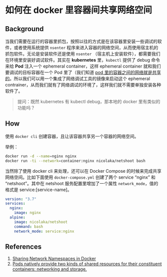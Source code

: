 # 如何在 docker 里容器间共享网络空间

## Background

当我们需要在运行的容器里抓包，按照以往的方式是在该容器里安装一些调试的软件，或者使用系统提供 `nsenter` 程序来进入容器的网络空间，从而使用宿主机的抓包软件。无论是安装软件还是使用 `nsenter` （宿主机上安装软件），都需要我们在环境里安装好调试软件。其实在 **kubernetes** 里，`kubectl` 提供了 debug 命令来给 **Pod** 注入一个 ephemeral container，这样 ephemeral container 就和我们要调试的目标容器在一个 Pod 里了（我们知道 [pod 里的容器之间的网络就是共享的](https://kubernetes.io/docs/concepts/workloads/pods/#how-pods-manage-multiple-containers)。所以我们可以用一个集成了网络调试工具的镜像来启动这个 ephemeral contrainer，从而我们就有了网络调试的环境了，这样我们就不需要单独安装各种软件了。

> 提问：既然 kubernetes 有 kubectl debug，那本地的 docker 里有类似的功能吗？

## How

使用 `docker cli` 创建容器，且让该容器共享另一个容器的网络空间。

举例：

```bash
docker run -d --name=nginx nginx
docker run -ti --network=container:nginx nicolaka/netshoot bash
```

当然除了使用 docker cli 来处理，还可以在 Docker Compose 的时候来完成共享网络空间。比如下面使用 `docker-compose.yml` 创建了两个 service “nginx” 和 “netshoot”。其中在 netshoot 服务配置里增加了一个属性 `network_mode`，值的格式是 service:[service-name]。

```yaml
version: "3.7"
services:
  nginx:
    image: nginx
  alpine:
    image: nicolaka/netshoot
    command: bash
    network_mode: service:nginx
```

## References

1. [Sharing Network Namespaces in Docker](https://blog.mikesir87.io/2019/03/sharing-network-namespaces-in-docker/)
2. [Pods natively provide two kinds of shared resources for their constituent containers: networking and storage.](https://kubernetes.io/docs/concepts/workloads/pods/#how-pods-manage-multiple-containers)
